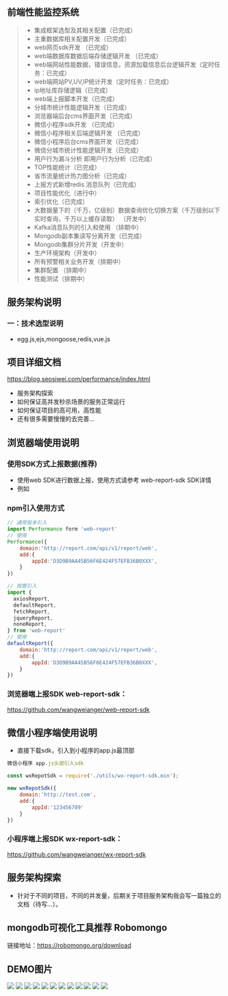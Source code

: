 ## 前端性能监控系统

>  * 集成框架选型及其相关配置（已完成）
>  * 主重数据库相关配置开发（已完成）
>  * web网页sdk开发 （已完成）
>  * web端数据库数据后端存储逻辑开发 （已完成）
>  * web端网站性能数据，错误信息，资源加载信息后台逻辑开发（定时任务：已完成）
>  * web端网站PV,UV,IP统计开发（定时任务：已完成）
>  * ip地址库存储逻辑（已完成）
>  * web端上报脚本开发（已完成）
>  * 分城市统计性能逻辑开发（已完成）
>  * 浏览器端后台cms界面开发（已完成）
>  * 微信小程序sdk开发 （已完成）
>  * 微信小程序相关后端逻辑开发 （已完成）
>  * 微信小程序后台cms界面开发（已完成）
>  * 微信分城市统计性能逻辑开发（已完成）
>  * 用户行为漏斗分析 即用户行为分析（已完成）
>  * TOP性能统计（已完成）
>  * 省市流量统计热力图分析（已完成）
>  * 上报方式新增redis 消息队列（已完成）
>  * 项目性能优化（进行中）
>  * 索引优化（已完成）
>  * 大数据量下的（千万，亿级别）数据查询优化切换方案（千万级别以下实时查询，千万以上缓存读取） （开发中）
>  * Kafka消息队列的引入和使用 （排期中）
>  * Mongodb副本集读写分离开发（已完成）
>  * Mongodb集群分片开发（开发中）
>  * 生产环境架构（开发中）
>  * 所有预警相关业务开发（排期中）
>  * 集群配置 （排期中）
>  * 性能测试（排期中）

## 服务架构说明
### 一：技术选型说明
* egg.js,ejs,mongoose,redis,vue.js

## 项目详细文档
https://blog.seosiwei.com/performance/index.html
* 服务架构探索
* 如何保证高并发秒杀场景的服务正常运行
* 如何保证项目的高可用，高性能
* 还有很多需要慢慢的去完善...

## 浏览器端使用说明
### 使用SDK方式上报数据(推荐)
* 使用web SDK进行数据上报，使用方式请参考 web-report-sdk SDK详情
* 例如

### npm引入使用方式
```js
// 通用版本引入
import Performance form 'web-report'
// 使用
Performance({
    domain:'http://report.com/api/v1/report/web',
    add:{
        appId:'D3D9B9AA45B56F6E424F57EFB36B0XXX',
    }
})

// 按需引入
import {
  axiosReport,
  defaultReport,
  fetchReport,
  jqueryReport,
  noneReport,
} from 'web-report'
// 使用
defaultReport({
    domain:'http://report.com/api/v1/report/web',
    add:{
        appId:'D3D9B9AA45B56F6E424F57EFB36B0XXX',
    }
})
```

### 浏览器端上报SDK web-report-sdk：
https://github.com/wangweianger/web-report-sdk

## 微信小程序端使用说明
* 直接下载sdk，引入到小程序的app.js最顶部
```js
微信小程序 app.js头部引入sdk

const wxRepotSdk = require('./utils/wx-report-sdk.min');

new wxRepotSdk({
    domain:'http://test.com',
    add:{
        appId:'123456789'
    }
})

```
### 小程序端上报SDK wx-report-sdk：
https://github.com/wangweianger/wx-report-sdk

## 服务架构探索
* 针对于不同的项目，不同的并发量，后期关于项目服务架构我会写一篇独立的文档（待写...）。

## mongodb可视化工具推荐 Robomongo
链接地址：https://robomongo.org/download

## DEMO图片
![](https://github.com/wangweianger/egg-mongoose-performance-system/blob/master/demo/01.png "")
![](https://github.com/wangweianger/egg-mongoose-performance-system/blob/master/demo/02.png "")
![](https://github.com/wangweianger/egg-mongoose-performance-system/blob/master/demo/03.png "")
![](https://github.com/wangweianger/egg-mongoose-performance-system/blob/master/demo/04.png "")
![](https://github.com/wangweianger/egg-mongoose-performance-system/blob/master/demo/05.png "")
![](https://github.com/wangweianger/egg-mongoose-performance-system/blob/master/demo/06.png "")
![](https://github.com/wangweianger/egg-mongoose-performance-system/blob/master/demo/07.png "")
![](https://github.com/wangweianger/egg-mongoose-performance-system/blob/master/demo/08.png "")
![](https://github.com/wangweianger/egg-mongoose-performance-system/blob/master/demo/09.png "")
![](https://github.com/wangweianger/egg-mongoose-performance-system/blob/master/demo/10.png "")
![](https://github.com/wangweianger/egg-mongoose-performance-system/blob/master/demo/11.png "")
![](https://github.com/wangweianger/egg-mongoose-performance-system/blob/master/demo/12.png "")